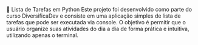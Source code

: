 📝 Lista de Tarefas em Python
Este projeto foi desenvolvido como parte do curso DiversificaDev e consiste em uma aplicação simples de lista de tarefas que pode ser executada via console.
O objetivo é permitir que o usuário organize suas atividades do dia a dia de forma prática e intuitiva, utilizando apenas o terminal.
